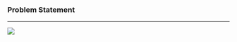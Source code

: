 ### Problem Statement

------------

![](https://raw.githubusercontent.com/shaheemMPM/Hackerrank-Algorithms-Solutions/master/.github/images/1_1.png)
